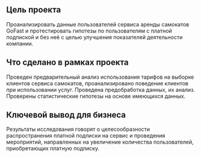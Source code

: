 ## Цель проекта

Проанализировать данные пользователей сервиса аренды самокатов GoFast и протестировать гипотезы по пользователям с платной подпиской и без неё с целью улучшения показателей деятельности компании.

## Что сделано в рамках проекта

Проведен предварительный анализ использования тарифов на выборке клиентов сервиса самокатов, проанализировано поведение клиентов при использовании услуг. Проведена предобработка данных, их анализ. Проверены статистические гипотезы на основе имеющихся данных.

## Ключевой вывод для бизнеса

Результаты исследования говорят о целесообразности распространения платной подписки на сервис и проведения мероприятий, направленных на увеличение количества пользователей, приобретающих платную подписку.
